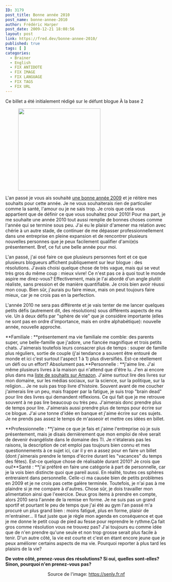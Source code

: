 ```yaml
---
ID: 3179
post_title: Bonne année 2010
post_name: bonne-annee-2010
author: Frédéric Harper
post_date: 2009-12-21 18:08:56
layout: post
link: https://fred.dev/bonne-annee-2010/
published: true
tags: [ ]
categories:
  - Brainer
  - English
  - FIX ANTIDOTE
  - FIX IMAGE
  - FIX LANGUAGE
  - FIX TAGS
  - FIX URL
---
```

<div id="deadblog">
  Ce billet a été initialement rédigé sur le défunt blogue À la base 2
</div><figure>

<img title="dejese-papa-tux-noel-2395" alt="" src="http://fred.dev/wp-content/uploads/2009/12/dejese-papa-tux-noel-2395.png" width="256" height="256" /></figure>
L'an passé je vous ais souhaité [une bonne année 2009][1] et je réitère mes souhaits pour cette année. Je ne vous souhaiterais rien de particulier comme la santé, l'amour ou je ne sais trop. Je crois que cela vous appartient que de définir ce que vous souhaitez pour 2010! Pour ma part, je me souhaite une année 2010 tout aussi remplie de bonnes choses comme l'année qui se termine sous peu. J'ai eu le plaisir d'amener ma relation avec chérie à un autre stade, de continuer de me dépasser professionnellement dans une entreprise en pleine expansion et de rencontrer plusieurs nouvelles personnes que je peux facilement qualifier d'ami(e)s présentement. Bref, ce fut une belle année pour moi.

L'an passé, j'ai osé faire ce que plusieurs personnes font et ce que plusieurs blogueurs affichent publiquement sur leur blogue : des résolutions. J'avais choisi quelque chose de très vague, mais qui se veut très gros du même coup : mieux vivre! Ce n'est pas ce à quoi tout le monde aspire me direz-vous? Effectivement, mais je l'ai abordé d'un angle plutôt réaliste, sans pression et de manière quantifiable. Je crois bien avoir réussi mon coup. Bien sûr, j'aurais pu faire mieux, mais on peut toujours faire mieux, car je ne crois pas en la perfection.

L'année 2010 ne sera pas différente et je vais tenter de me lancer quelques petits défis (autrement dit, des résolutions) sous différents aspects de ma vie. Un à deux défis par "sphère de vie" que je considère importante (elles ne sont pas en ordre d'importance, mais en ordre alphabétique): nouvelle année, nouvelle approche.

**Familiale : **présentement ma vie familiale me comble: des parents super, une belle-famille que j'adore, une fiancée magnifique et trois petits chats. J'aimerais toutefois leurs consacrer plus de temps : souper de famille plus réguliers, sortie de couple (j'ai tendance a souvent être entouré de monde et ici c'est surtout l'aspect 1 à 1) plus diversifiés. Est-ce réellement un défi ou un effort? Absolument pas.**Personnelle : **j'aime lire. J'ai même plusieurs livres à la maison qui n'attend que d'être lu. J'en ai encore plus dans ma [liste de souhaits sur Amazon][2]. J'aime surtout lire des livres sur mon domaine, sur les médias sociaux, sur la science, sur la politique, sur la religion... Je ne suis pas trop livre d'histoire. Souvent avant de me coucher j'aimerais lire un peu, mais frapper par la fatigue, je suis trop "brain dead" pour lire des livres qui demandent réflexions. Ce qui fait que je me retrouve souvent à ne pas lire beaucoup ou très peu. J'aimerais donc prendre plus de temps pour lire.
J'aimerais aussi prendre plus de temps pour écrire sur ce blogue. J'ai une tonne d'idée en banque et j'aime écrire sur ces sujets. Je ne prends pas assez le temps de m'asseoir et mettre ces idées en billet.

**Professionnelle : **j'aime ce que je fais et j'aime l'entreprise où je suis présentement, mais je disais dernièrement que mon emploi de rêve serait de devenir évangéliste dans le domaine des TI. Je n'étalerais pas les raisons, la description de cet emploi pas toujours bien connu et mes questionnements à ce sujet ici, car il y en a assez pour en faire un billet (dont j'aimerais prendre le temps d'écrire durant les "vacances" du temps des fêtes). Est-ce quelque chose de réalisable durant 2010? Je crois que oui!**Santé : **j'ai préféré en faire une catégorie à part de personnelle, car je la vois bien distincte quoi que pareil aussi. En réalité, toutes ces sphères entreraient dans personnelle.
Celle-ci ma causée bien de petits problèmes en 2009 et je ne crois pas cette galère terminée. Toutefois, je n'ai pas à me plaindre si je me compare à d'autres. Chose sûr, je dois travailler mon alimentation ainsi que l'exercice. Deux gros items à prendre en compte, alors 2010 sera l'année de la remise en forme. Je ne suis pas un grand sportif et pourtant le peu de temps que j'ai été au gym l'an passé m'a procuré un plus grand bien : moins fatigué, plus en forme, plaisir de m'entrainer... Il faut juste que je règle mon agenda en conséquence et que je me donne le petit coup de pied au fesse pour reprendre le rythme.Ça fait gros comme résolution vous ne trouvez pas? J'ai toujours eu comme idée que de n'en prendre qu'une seule et non trop grosse serait plus facile à tenir. D'un autre côté, la vie est courte et c'est en étant encore jeune que je peux améliorer certains aspects de ma vie. Pourquoi reporter à plus tard les plaisirs de la vie?

**De votre côté, prenez-vous des résolutions? Si oui, quelles sont-elles? Sinon, pourquoi n'en prenez-vous pas?**  <p style="text-align:center">
  Source de l'image: <a title="Site Web de l'image" href="https://senly.fr.nf">https://senly.fr.nf</a>
</p>

 [1]: https://fred.dev/bonne-annee-2009/ "Billet de ma bonne année 2009"
 [2]: https://www.amazon.com/registry/wishlist/V0IAZX8FQLSI "Ma liste de souhaits sur Amazon"